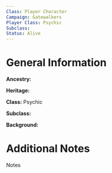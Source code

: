 ```yaml
---
Class: Player Character
Campaign: Gatewalkers
Player Class: Psychic
Subclass: 
Status: Alive
---
```

# General Information
**Ancestry:** 

**Heritage:** 

**Class:** Psychic

**Subclass:** 

**Background:** 
# Additional Notes
Notes
